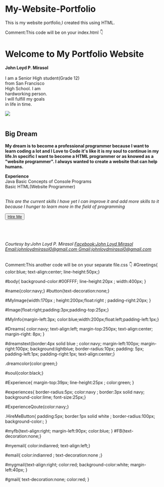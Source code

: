 # My-Website-Portfolio
This is my website portfolio,I created this using
HTML.

Comment:This code will be on your index.html
    👇
   
<!DOCTYPE html>
<html>

<head>
<title>Portfolio Website of John Loyd P. Mirasol  </title></head>
<link rel="stylesheet" type="text/css" href="style.css"> </link>
</head>

<body id="body">
 <h1 id = "Greetings"> Welcome to My Portfolio Website </h1>

 <div id ="MyInfo">
  <p><strong id ="name">John Loyd P. Mirasol </strong> <br><br>
  I am a Senior High student(Grade 12) <br> 
  from San Francisco <br>
  High School.
  I am<br> hardworking person.<br> 
  I will fulfill my
  goals<br> in life in time.<br> </p>
 </div>
 
  <div id="Image">
  <img src="Images/John Loyd.png" id="MyImage">  </img>
 </div><br>
 
<div id="Dreams"> 
 <h2 id ="dreamstext">Big Dream </h2>
 <strong>My dream is to become a professional programmer
    because <span class = "dreamcolor">I want to learn</span> coding a lot and
    <span class = "dreamcolor">I Love to Code</span> it's like
    <span id="soul"> it is my soul </span>to continue
    in my life.In specific I want to become a 
    HTML programmer or as knowed as a "website programmer".
    I always wanted to create a website that can help humans.
 </strong>
  
</div>
  
 
 
 
<div id = "Experience">  
 
 <p>
 <strong id = "experiences">Experience</strong><br>
 Java Basic Concepts of Console Programs<br>
 Basic HTML(Website Programmer)<br><br>

<em id="ExperienceQoute"> This are the current skills I have yet I can improve 
 it and add more skills to it because I hunger to learn
  more in the field of programming </em>
 </p>

<button class = "HireMeButton"> 
<a href="https://www.facebook.com/johnloyd.mirasol.3 "
id ="button"> 
 Hire Me </a></button>
</div><br><br><br>
 
<footer> 
 
<h6> Courtesy by:John Loyd P. Mirasol
 <span id ="myfb"><a href = "https://www.facebook.com/johnloyd.mirasol.3" 
 id = "FB">Facebook:John Loyd Mirasol</a> </span><br>

 <span id="myemail">
 <a href ="https://johnloydmirasol0@gmail.com"
 id ="email"> Email:johnloydmirasol0@gmail.com </a> </span> 
 
 <span id ="mygmail">
 <a href ="https://johnloydmirasol0@gmail.com" 
 id = "gmail"> 
  Gmail:johnloydmirasol0@gmail.com </a> </span>

</h6>  

</footer>
 
</body> 
</html>

Comment:This another code will be on your 
separate file.css
👇
#Greetings{
color:blue;
text-align:center;
line-height:50px;}



#body{
background-color:#00FFFF;
line-height:20px ; width:400px;
}

#name{color:navy;}
#button{text-decoration:none;}


#MyImage{width:170px ; height:200px;float:right ;
padding-right:20px;
}



#Image{float:right;padding:3px;padding-top:25px;}



#MyInfo{margin-left:3px;
color:blue;width:200px;float:left;padding-left:1px;}



#Dreams{
  color:navy;
  text-align:left;
  margin-top:250px; text-align:center;
  margin-right: 8px;
  }
 

#dreamstext{border:4px solid blue ;
 color:navy;
 margin-left:100px;
 margin-right:100px;
 background:lightblue;
 border-radius:10px;
 padding: 5px;
 padding-left:1px;
 padding-right:1px;
 text-align:center;}
 
 .dreamcolor{color:green;}
 
 #soul{color:black;}
  
#Experience{ 
margin-top:39px;
line-height:25px ;
color:green;
}




#experiences{
border-radius:5px;
color:navy ;
border:3px solid navy;
background-color:lime;
font-size:25px;}

#ExperienceQoute{color:navy;}

.HireMeButton{
padding:5px;
border:1px solid white ;
border-radius:100px;
background-color:;
}

#myfb{text-align:right; 
margin-left:90px;
color:blue;
}
#FB{text-decoration:none;}


#myemail{
color:indianred;
text-align:left;}

#email{
color:indianred ;
text-decoration:none ;}


#mygmail{text-align:right;
color:red;
background-color:white;
margin-left:40px;
}

#gmail{
text-decoration:none;
color:red;
}
